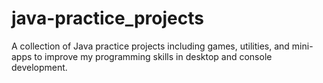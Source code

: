 # java-practice_projects
A collection of Java practice projects including games, utilities, and mini-apps to improve my programming skills in desktop and console development.
